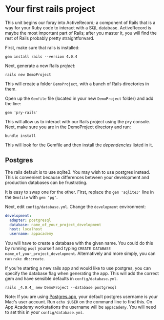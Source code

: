 # Your first rails project

This unit begins our foray into ActiveRecord; a component of Rails
that is a way for your Ruby code to interact with a SQL
database. ActiveRecord is maybe the most important part of Rails;
after you master it, you will find the rest of Rails probably pretty
straightforward.

First, make sure that rails is installed:

    gem install rails --version 4.0.4

Next, generate a new Rails *project*:

    rails new DemoProject

This will create a folder `DemoProject`, with a bunch of Rails
directories in them.

Open up the `Gemfile` file (located in your new `DemoProject` folder)
and add the line:

    gem 'pry-rails'

This will allow us to interact with our Rails project using the pry
console. Next, make sure you are in the DemoProject directory and run:

    bundle install

This will look for the Gemfile and then install the *dependencies*
listed in it.

## Postgres

The rails default is to use sqlite3. You may wish to use postgres
instead. This is convenient because differences between your
development and production databases can be frustrating.

It is easy to swap one for the other. First, replace the `gem
'sqlite3'` line in the `Gemfile` with `gem 'pg'`.

Next, edit `config/database.yml`. Change the `development`
environment:

```yaml
development:
  adapter: postgresql
  database: name_of_your_project_development
  host: localhost
  username: appacademy
```

You will have to create a database with the given name. You could do
this by running `psql` yourself and typing `CREATE DATABASE
name_of_your_project_development`. Alternatively and more simply, you
can run `rake db:create`.

If you're starting a new rails app and would like to use postgres, you
can specify the database flag when generating the app. This will add
the correct gem and have sensible defaults in `config/database.yml`.

    rails _4.0.4_ new DemoProject --database postgresql

Note: If you are using [Postgres.app][postgresapp], your default postgres
username is your Mac's user account. Run `echo $USER` on the command line to
find this. On App Academy workstations the username will be `appacademy`. You
will need to set this in your `config/database.yml`.

[postgresapp]: http://postgresapp.com/

